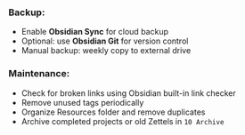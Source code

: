 

### Backup:
- Enable **Obsidian Sync** for cloud backup  
- Optional: use **Obsidian Git** for version control  
- Manual backup: weekly copy to external drive

### Maintenance:
- Check for broken links using Obsidian built-in link checker  
- Remove unused tags periodically  
- Organize Resources folder and remove duplicates  
- Archive completed projects or old Zettels in `10 Archive`